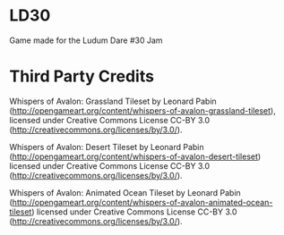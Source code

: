 LD30
====

Game made for the Ludum Dare #30 Jam

Third Party Credits
=======
Whispers of Avalon: Grassland Tileset by Leonard Pabin
(http://opengameart.org/content/whispers-of-avalon-grassland-tileset),
licensed under Creative Commons License CC-BY 3.0 (http://creativecommons.org/licenses/by/3.0/).

Whispers of Avalon: Desert Tileset by Leonard Pabin (http://opengameart.org/content/whispers-of-avalon-desert-tileset)
licensed under Creative Commons License CC-BY 3.0 (http://creativecommons.org/licenses/by/3.0/).

Whispers of Avalon: Animated Ocean Tileset by Leonard Pabin
(http://opengameart.org/content/whispers-of-avalon-animated-ocean-tileset)
licensed under Creative Commons License CC-BY 3.0 (http://creativecommons.org/licenses/by/3.0/).
